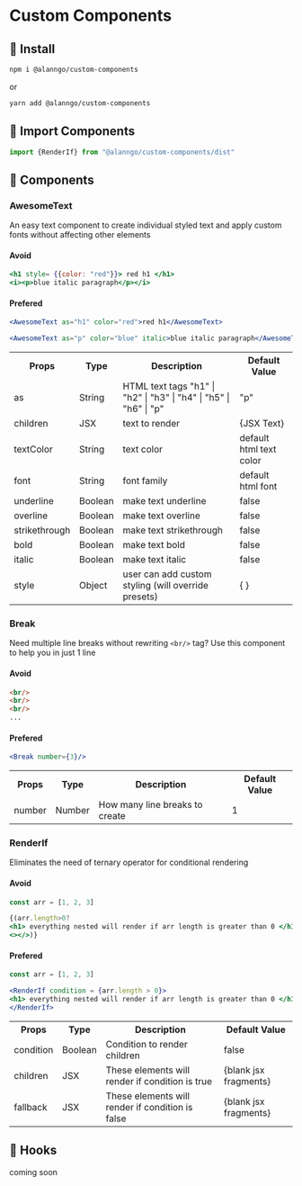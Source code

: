 # Custom Components

## 🚀 Install

```bash
npm i @alanngo/custom-components
```
or
```bash
yarn add @alanngo/custom-components
```
## 🚀 Import Components
```js
import {RenderIf} from "@alanngo/custom-components/dist"
```

## 🚀 Components

### AwesomeText

An easy text component to create individual styled text and apply custom fonts without affecting other elements

#### Avoid
```jsx
<h1 style= {{color: "red"}}> red h1 </h1>
<i><p>blue italic paragraph</p></i>
```

#### Prefered
```jsx
<AwesomeText as="h1" color="red">red h1</AwesomeText>

<AwesomeText as="p" color="blue" italic>blue italic paragraph</AwesomeText>
```

<table>
<th>Props</th>
<th>Type</th>
<th>Description</th>
<th>Default Value</th>
<tr>
<td>as</td>
<td>String</td>
<td>HTML text tags "h1" | "h2" | "h3" | "h4" | "h5" | "h6" | "p"</td>
<td>"p"</td>
</tr>
<tr>
<td>children</td>
<td>JSX</td>
<td>text to render</td>
<td>{JSX Text}</td>
</tr>
<tr>
<td>textColor</td>
<td>String</td>
<td>text color</td>
<td>default html text color</td>
</tr>
<tr>
<td>font</td>
<td>String</td>
<td>font family</td>
<td>default html font</td>
</tr>
<tr>
<td>underline</td>
<td>Boolean</td>
<td>make text underline</td>
<td>false</td>
</tr>
<tr>
<td>overline</td>
<td>Boolean</td>
<td>make text overline</td>
<td>false</td>
</tr>
<tr>
<td>strikethrough</td>
<td>Boolean</td>
<td>make text strikethrough</td>
<td>false</td>
</tr>
<tr>
<td>bold</td>
<td>Boolean</td>
<td>make text bold</td>
<td>false</td>
</tr>
<tr>
<td>italic</td>
<td>Boolean</td>
<td>make text italic</td>
<td>false</td>
</tr>
<tr>
<td>style</td>
<td>Object</td>
<td>user can add custom styling (will override presets)</td>
<td>{ }</td>
</tr>
</table>


### Break

Need multiple line breaks without rewriting ``<br/>`` tag?
Use this component to help you in just 1 line

#### Avoid
```html
<br/>
<br/>
<br/>
...
```

#### Prefered
```jsx
<Break number={3}/> 
```
<table>
<th>Props</th>
<th>Type</th>
<th>Description</th>
<th>Default Value</th>
<tr>
<td>number</td>
<td>Number</td>
<td>How many line breaks to create</td>
<td>1</td>

</tr>
</table>

### RenderIf
Eliminates the need of ternary operator for conditional rendering
#### Avoid
```jsx
const arr = [1, 2, 3]

{(arr.length>0?
<h1> everything nested will render if arr length is greater than 0 </h1>:
<></>)}
```

#### Prefered
```jsx
const arr = [1, 2, 3]

<RenderIf condition = {arr.length > 0}>
<h1> everything nested will render if arr length is greater than 0 </h1>
</RenderIf>
```

<table>
<th>Props</th>
<th>Type</th>
<th>Description</th>
<th>Default Value</th>
<tr>
<td>condition</td>
<td>Boolean</td>
<td>Condition to render children</td>
<td>false</td>
</tr>
<tr>
<td>children</td>
<td>JSX</td>
<td>These elements will render if condition is true</td>
<td>{blank jsx fragments}</td>
</tr>
<tr>
<td>fallback</td>
<td>JSX</td>
<td>These elements will render if condition is false</td>
<td>{blank jsx fragments}</td>
</tr>
</table>

## 🚀 Hooks
coming soon